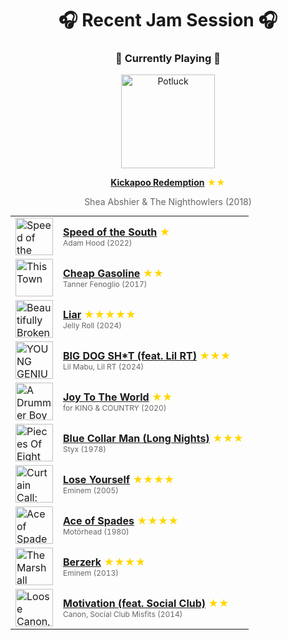 <div align='center'>

# 🎧 Recent Jam Session 🎧

<h3>🎵 Currently Playing 🎵</h3>

<a href="https://open.spotify.com/track/5YZIkJeXIrDJYsmTM22Ieu"><img src="https://i.scdn.co/image/ab67616d0000b27393c15d202d46c5e3b6788e88" width="150" height="150" alt="Potluck" /></a>

<b><a href="https://open.spotify.com/track/5YZIkJeXIrDJYsmTM22Ieu">Kickapoo Redemption</a></b><span style="color: gold;"> ★★</span>

<span style="color: #666;">Shea Abshier & The Nighthowlers (2018)</span>

<table style='margin: 0 auto; max-width: 550px;'>
<tr>
<td width="60"><a href="https://open.spotify.com/track/4sIIonIXHdJRzJSrn3BGYE"><img src="https://i.scdn.co/image/ab67616d0000b273e7bde7fb9ffdc4c8b1279c23" width="60" height="60" alt="Speed of the South" /></a></td>
<td><b><a href="https://open.spotify.com/track/4sIIonIXHdJRzJSrn3BGYE">Speed of the South</a></b> <span style="color: gold;"> ★</span><br><span style="font-size: 12px; color: #666;">Adam Hood (2022)</span></td>
</tr>
<tr>
<td width="60"><a href="https://open.spotify.com/track/6fV7s0epFFso0w5cZquNms"><img src="https://i.scdn.co/image/ab67616d0000b2737c06d81b96cda576401efaa1" width="60" height="60" alt="This Town" /></a></td>
<td><b><a href="https://open.spotify.com/track/6fV7s0epFFso0w5cZquNms">Cheap Gasoline</a></b> <span style="color: gold;"> ★★</span><br><span style="font-size: 12px; color: #666;">Tanner Fenoglio (2017)</span></td>
</tr>
<tr>
<td width="60"><a href="https://open.spotify.com/track/0llPOBVoJYDAtdmVlNE41A"><img src="https://i.scdn.co/image/ab67616d0000b273d80f1f7607d4b12390321773" width="60" height="60" alt="Beautifully Broken" /></a></td>
<td><b><a href="https://open.spotify.com/track/0llPOBVoJYDAtdmVlNE41A">Liar</a></b> <span style="color: gold;"> ★★★★★</span><br><span style="font-size: 12px; color: #666;">Jelly Roll (2024)</span></td>
</tr>
<tr>
<td width="60"><a href="https://open.spotify.com/track/0wk5MUuj9QByeibr8Ji8Wp"><img src="https://i.scdn.co/image/ab67616d0000b273f40dbf8b8daf2f1399111b43" width="60" height="60" alt="YOUNG GENIUS" /></a></td>
<td><b><a href="https://open.spotify.com/track/0wk5MUuj9QByeibr8Ji8Wp">BIG DOG SH*T (feat. Lil RT)</a></b> <span style="color: gold;"> ★★★</span><br><span style="font-size: 12px; color: #666;">Lil Mabu, Lil RT (2024)</span></td>
</tr>
<tr>
<td width="60"><a href="https://open.spotify.com/track/5CQF7rXAK0cpqSoAvZ4n5I"><img src="https://i.scdn.co/image/ab67616d0000b27371951231efe12f82d1b89a2a" width="60" height="60" alt="A Drummer Boy Christmas" /></a></td>
<td><b><a href="https://open.spotify.com/track/5CQF7rXAK0cpqSoAvZ4n5I">Joy To The World</a></b> <span style="color: gold;"> ★★</span><br><span style="font-size: 12px; color: #666;">for KING & COUNTRY (2020)</span></td>
</tr>
<tr>
<td width="60"><a href="https://open.spotify.com/track/60F6ntlU0uSzgChmyQyVJP"><img src="https://i.scdn.co/image/ab67616d0000b273f106d873a30a31efa73f4e74" width="60" height="60" alt="Pieces Of Eight" /></a></td>
<td><b><a href="https://open.spotify.com/track/60F6ntlU0uSzgChmyQyVJP">Blue Collar Man (Long Nights)</a></b> <span style="color: gold;"> ★★★</span><br><span style="font-size: 12px; color: #666;">Styx (1978)</span></td>
</tr>
<tr>
<td width="60"><a href="https://open.spotify.com/track/5Z01UMMf7V1o0MzF86s6WJ"><img src="https://i.scdn.co/image/ab67616d0000b273eab40fc794b88b9d1e012578" width="60" height="60" alt="Curtain Call: The Hits (Deluxe Edition)" /></a></td>
<td><b><a href="https://open.spotify.com/track/5Z01UMMf7V1o0MzF86s6WJ">Lose Yourself</a></b> <span style="color: gold;"> ★★★★</span><br><span style="font-size: 12px; color: #666;">Eminem (2005)</span></td>
</tr>
<tr>
<td width="60"><a href="https://open.spotify.com/track/3CIOopLwvyMvXk97ZEksKO"><img src="https://i.scdn.co/image/ab67616d0000b273ade9ee0ae7f33fbb979d6bfe" width="60" height="60" alt="Ace of Spades (Expanded Edition)" /></a></td>
<td><b><a href="https://open.spotify.com/track/3CIOopLwvyMvXk97ZEksKO">Ace of Spades</a></b> <span style="color: gold;"> ★★★★</span><br><span style="font-size: 12px; color: #666;">Motörhead (1980)</span></td>
</tr>
<tr>
<td width="60"><a href="https://open.spotify.com/track/6Xk7PnitV9jCRorWt2LiVZ"><img src="https://i.scdn.co/image/ab67616d0000b273c6338d684995af10c2bf0533" width="60" height="60" alt="The Marshall Mathers LP2 (Deluxe)" /></a></td>
<td><b><a href="https://open.spotify.com/track/6Xk7PnitV9jCRorWt2LiVZ">Berzerk</a></b> <span style="color: gold;"> ★★★★</span><br><span style="font-size: 12px; color: #666;">Eminem (2013)</span></td>
</tr>
<tr>
<td width="60"><a href="https://open.spotify.com/track/1eb1ADsizGY0d7xnzeZrlc"><img src="https://i.scdn.co/image/ab67616d0000b273258a50aa1d9a6cfa722eab5a" width="60" height="60" alt="Loose Canon, Vol. 2" /></a></td>
<td><b><a href="https://open.spotify.com/track/1eb1ADsizGY0d7xnzeZrlc">Motivation (feat. Social Club)</a></b> <span style="color: gold;"> ★★</span><br><span style="font-size: 12px; color: #666;">Canon, Social Club Misfits (2014)</span></td>
</tr>
</table>
</div>

